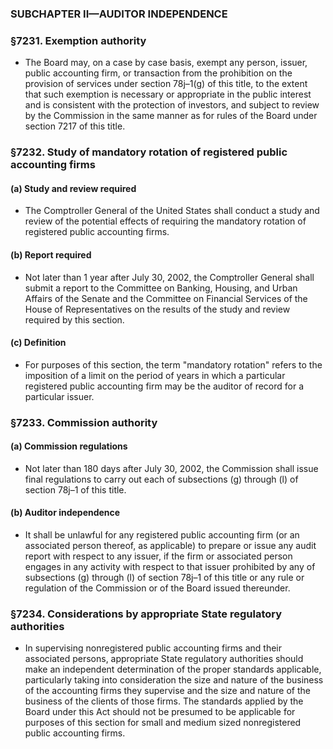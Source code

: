 ### SUBCHAPTER II—AUDITOR INDEPENDENCE

### §7231. Exemption authority
* The Board may, on a case by case basis, exempt any person, issuer, public accounting firm, or transaction from the prohibition on the provision of services under section 78j–1(g) of this title, to the extent that such exemption is necessary or appropriate in the public interest and is consistent with the protection of investors, and subject to review by the Commission in the same manner as for rules of the Board under section 7217 of this title.

### §7232. Study of mandatory rotation of registered public accounting firms
#### (a) Study and review required
* The Comptroller General of the United States shall conduct a study and review of the potential effects of requiring the mandatory rotation of registered public accounting firms.

#### (b) Report required
* Not later than 1 year after July 30, 2002, the Comptroller General shall submit a report to the Committee on Banking, Housing, and Urban Affairs of the Senate and the Committee on Financial Services of the House of Representatives on the results of the study and review required by this section.

#### (c) Definition
* For purposes of this section, the term "mandatory rotation" refers to the imposition of a limit on the period of years in which a particular registered public accounting firm may be the auditor of record for a particular issuer.

### §7233. Commission authority
#### (a) Commission regulations
* Not later than 180 days after July 30, 2002, the Commission shall issue final regulations to carry out each of subsections (g) through (l) of section 78j–1 of this title.

#### (b) Auditor independence
* It shall be unlawful for any registered public accounting firm (or an associated person thereof, as applicable) to prepare or issue any audit report with respect to any issuer, if the firm or associated person engages in any activity with respect to that issuer prohibited by any of subsections (g) through (l) of section 78j–1 of this title or any rule or regulation of the Commission or of the Board issued thereunder.

### §7234. Considerations by appropriate State regulatory authorities
* In supervising nonregistered public accounting firms and their associated persons, appropriate State regulatory authorities should make an independent determination of the proper standards applicable, particularly taking into consideration the size and nature of the business of the accounting firms they supervise and the size and nature of the business of the clients of those firms. The standards applied by the Board under this Act should not be presumed to be applicable for purposes of this section for small and medium sized nonregistered public accounting firms.